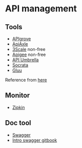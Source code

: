 # API management

## Tools

* [APIgrove](https://github.com/apigrove/apigrove)
* [ApiAxle](http://apiaxle.com/)
* [3Scale](https://www.3scale.net/) non-free
* [Apigee](https://apigee.com/) non-free
* [API Umbrella](https://apiumbrella.io/)
* [Socrata](https://socrata.com/)
* [Gluu](https://www.gluu.org/)

Reference from [here](https://apievangelist.com/2014/10/05/taking-a-fresh-look-at-what-open-source-api-management-architecture-is-available/)

## Monitor

* [Zipkin](https://zipkin.io/)

## Doc tool

* [Swagger](https://swagger.io/)
* [Intro swagger gitbook](https://www.gitbook.com/book/huangwenchao/swagger/details)
